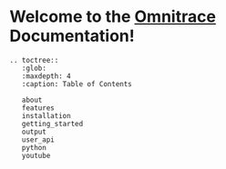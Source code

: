 # Welcome to the [Omnitrace](https://github.com/AMDResearch/omnitrace) Documentation!

```eval_rst
.. toctree::
   :glob:
   :maxdepth: 4
   :caption: Table of Contents

   about
   features
   installation
   getting_started
   output
   user_api
   python
   youtube
```

